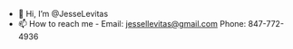 - 👋 Hi, I’m @JesseLevitas
- 📫 How to reach me - Email: jessellevitas@gmail.com Phone: 847-772-4936

<!---
JesseLevitas/JesseLevitas is a ✨ special ✨ repository because its `README.md` (this file) appears on your GitHub profile.
You can click the Preview link to take a look at your changes.
--->
